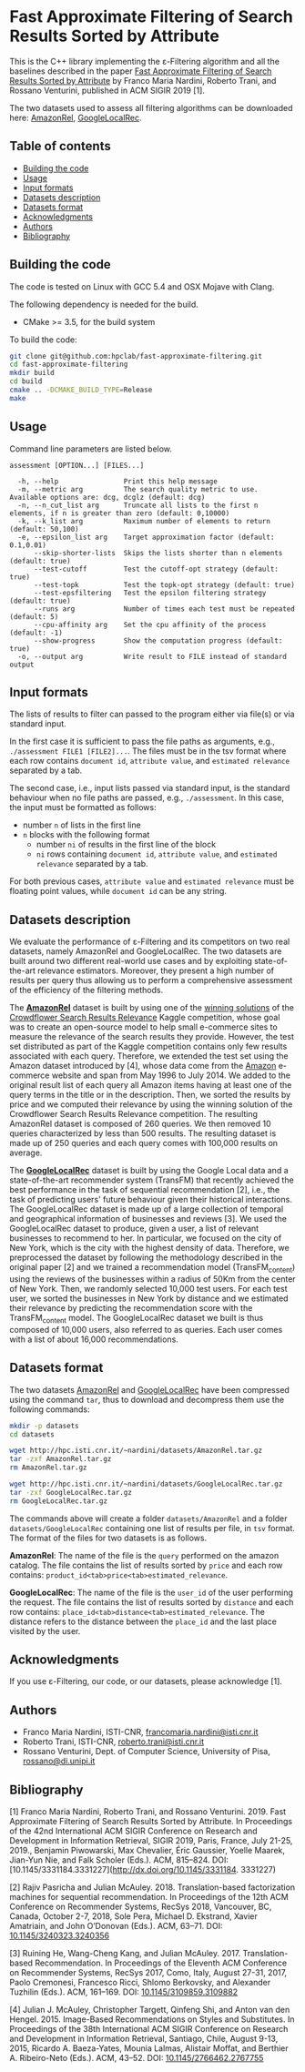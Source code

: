 Fast Approximate Filtering of Search Results Sorted by Attribute
====

This is the C++ library implementing the ε-Filtering algorithm and all the baselines described in the paper [Fast Approximate Filtering of Search Results Sorted by Attribute](http://pages.di.unipi.it/rossano/wp-content/uploads/sites/7/2019/07/SIGIR19.pdf) by Franco Maria Nardini, Roberto Trani, and Rossano Venturini, published in ACM SIGIR 2019 [1].

The two datasets used to assess all filtering algorithms can be downloaded here: [AmazonRel](http://hpc.isti.cnr.it/~nardini/datasets/AmazonRel.tar.gz), [GoogleLocalRec](http://hpc.isti.cnr.it/~nardini/datasets/GoogleLocalRec.tar.gz).


Table of contents
-----------------------
- [Building the code](#building-the-code)
- [Usage](#usage)
- [Input formats](#input-formats)
- [Datasets description](#datasets-description)
- [Datasets format](#datasets-format)
- [Acknowledgments](#acknowledgments)
- [Authors](#authors)
- [Bibliography](#bibliography)


Building the code
-----------------------

The code is tested on Linux with GCC 5.4 and OSX Mojave with Clang.

The following dependency is needed for the build.

* CMake >= 3.5, for the build system

To build the code:

```bash
git clone git@github.com:hpclab/fast-approximate-filtering.git
cd fast-approximate-filtering
mkdir build
cd build
cmake .. -DCMAKE_BUILD_TYPE=Release
make
```


Usage
-----------------------

Command line parameters are listed below.

    assessment [OPTION...] [FILES...]
    
      -h, --help                Print this help message
      -m, --metric arg          The search quality metric to use. Available options are: dcg, dcglz (default: dcg)
      -n, --n_cut_list arg      Truncate all lists to the first n elements, if n is greater than zero (default: 0,10000)
      -k, --k_list arg          Maximum number of elements to return (default: 50,100)
      -e, --epsilon_list arg    Target approximation factor (default: 0.1,0.01)
          --skip-shorter-lists  Skips the lists shorter than n elements (default: true)
          --test-cutoff         Test the cutoff-opt strategy (default: true)
          --test-topk           Test the topk-opt strategy (default: true)
          --test-epsfiltering   Test the epsilon filtering strategy (default: true)
          --runs arg            Number of times each test must be repeated (default: 5)
          --cpu-affinity arg    Set the cpu affinity of the process (default: -1)
          --show-progress       Show the computation progress (default: true)
      -o, --output arg          Write result to FILE instead of standard output


Input formats
-----------------------

The lists of results to filter can passed to the program either via file(s) or via standard input.

In the first case it is sufficient to pass the file paths as arguments, e.g., `./assessment FILE1 [FILE2]...`.
The files must be in the tsv format where each row contains `document id`, `attribute value`, and `estimated relevance` separated by a tab.

The second case, i.e., input lists passed via standard input, is the standard behaviour when no file paths are passed, e.g., `./assessment`.
In this case, the input must be formatted as follows:
* number `n` of lists in the first line
* `n` blocks with the following format
    * number `ni` of results in the first line of the block
    * `ni` rows containing `document id`, `attribute value`, and `estimated relevance` separated by a tab.

For both previous cases, `attribute value` and `estimated relevance` must be floating point values, while `document id` can be any string.


Datasets description
-----------------------

We evaluate the performance of ε-Filtering and its competitors on two real datasets, namely AmazonRel and GoogleLocalRec. The two datasets are built around two different real-world use cases and by exploiting state-of-the-art relevance estimators. Moreover, they present a high number of results per query thus allowing us to perform a comprehensive assessment of the efficiency of the filtering methods.

The **[AmazonRel](http://hpc.isti.cnr.it/~nardini/datasets/AmazonRel.tar.gz)** dataset is built by using one of the [winning solutions](https://github.com/geffy/kaggle-crowdflower) of the [Crowdflower Search Results Relevance](https://www.kaggle.com/c/crowdflower-search-relevance) Kaggle competition, whose goal was to create an open-source model to help small e-commerce sites to measure the relevance of the search results they provide. However, the test set distributed as part of the Kaggle competition contains only few results associated with each query. Therefore, we extended the test set using the Amazon dataset introduced by [4], whose data come from the [Amazon](https://www.amazon.com) e-commerce website and span from May 1996 to July 2014. We added to the original result list of each query all Amazon items having at least one of the query terms in the title or in the description. Then, we sorted the results by price and we computed their relevance by using the winning solution of the Crowdflower Search Results Relevance competition. The resulting AmazonRel dataset is composed of 260 queries. We then removed 10 queries characterized by less than 500 results. The resulting dataset is made up of 250 queries and each query comes with 100,000 results on average.

The **[GoogleLocalRec](http://hpc.isti.cnr.it/~nardini/datasets/GoogleLocalRec.tar.gz)** dataset is built by using the Google Local data and a state-of-the-art recommender system (TransFM) that recently achieved the best performance in the task of sequential recommendation [2], i.e., the task of predicting users' future behaviour given their historical interactions. The GoogleLocalRec dataset is made up of a large collection of temporal and geographical information of businesses and reviews [3]. We used the GoogleLocalRec dataset to produce, given a user, a list of relevant businesses to recommend to her. In particular, we focused on the city of New York, which is the city with the highest density of data.
Therefore, we preprocessed the dataset by following the methodology described in the original paper [2] and we trained a recommendation model (TransFM<sub>content</sub>) using the reviews of the businesses within a radius of 50Km from the center of New York. Then, we randomly selected 10,000 test users. For each test user, we sorted the businesses in New York by distance and we estimated their relevance by predicting the recommendation score with the TransFM<sub>content</sub> model. The GoogleLocalRec dataset we built is thus composed of 10,000 users, also referred to as queries. Each user comes with a list of about 16,000 recommendations.


Datasets format
-----------------------

The two datasets [AmazonRel](http://hpc.isti.cnr.it/~nardini/datasets/AmazonRel.tar.gz) and [GoogleLocalRec](http://hpc.isti.cnr.it/~nardini/datasets/GoogleLocalRec.tar.gz) have been compressed using the command `tar`, thus to download and decompress them use the following commands:

```bash
mkdir -p datasets
cd datasets

wget http://hpc.isti.cnr.it/~nardini/datasets/AmazonRel.tar.gz
tar -zxf AmazonRel.tar.gz
rm AmazonRel.tar.gz

wget http://hpc.isti.cnr.it/~nardini/datasets/GoogleLocalRec.tar.gz
tar -zxf GoogleLocalRec.tar.gz
rm GoogleLocalRec.tar.gz
```

The commands above will create a folder `datasets/AmazonRel` and a folder `datasets/GoogleLocalRec` containing one list of results per file, in `tsv` format.
The format of the files for two datasets is as follows.

**AmazonRel**:
The name of the file is the `query` performed on the amazon catalog. The file contains the list of results sorted by `price` and each row contains: `product_id<tab>price<tab>estimated_relevance`.

**GoogleLocalRec**:
The name of the file is the `user_id` of the user performing the request. The file contains the list of results sorted by `distance` and each row contains: `place_id<tab>distance<tab>estimated_relevance`. The distance refers to the distance between the `place_id` and the last place visited by the user.


Acknowledgments
-----------------------
If you use ε-Filtering, our code, or our datasets, please acknowledge [1].


Authors
-----------------------

* Franco Maria Nardini, ISTI-CNR, <francomaria.nardini@isti.cnr.it>
* Roberto Trani, ISTI-CNR, <roberto.trani@isti.cnr.it>
* Rossano Venturini, Dept. of Computer Science, University of Pisa, <rossano@di.unipi.it>


Bibliography
-----------------------

[1] Franco Maria Nardini, Roberto Trani, and Rossano Venturini. 2019. Fast Approximate Filtering of Search Results Sorted by Attribute. In Proceedings of the 42nd International ACM SIGIR Conference on Research and Development in Information Retrieval, SIGIR 2019, Paris, France, July 21-25, 2019., Benjamin Piwowarski, Max Chevalier, Éric Gaussier, Yoelle Maarek, Jian-Yun Nie, and Falk Scholer (Eds.). ACM, 815–824. DOI: [10.1145/3331184.3331227](http://dx.doi.org/10.1145/3331184. 3331227)

[2] Rajiv Pasricha and Julian McAuley. 2018. Translation-based factorization machines for sequential recommendation. In Proceedings of the 12th ACM Conference on Recommender Systems, RecSys 2018, Vancouver, BC, Canada, October 2-7, 2018, Sole Pera, Michael D. Ekstrand, Xavier Amatriain, and John O’Donovan (Eds.). ACM, 63–71. DOI: [10.1145/3240323.3240356](http://dx.doi.org/10.1145/3240323.3240356)

[3] Ruining He, Wang-Cheng Kang, and Julian McAuley. 2017. Translation-based Recommendation. In Proceedings of the Eleventh ACM Conference on Recommender Systems, RecSys 2017, Como, Italy, August 27-31, 2017, Paolo Cremonesi, Francesco Ricci, Shlomo Berkovsky, and Alexander Tuzhilin (Eds.). ACM, 161–169. DOI: [10.1145/3109859.3109882](http://dx.doi.org/10.1145/3109859.3109882)

[4] Julian J. McAuley, Christopher Targett, Qinfeng Shi, and Anton van den Hengel. 2015. Image-Based Recommendations on Styles and Substitutes. In Proceedings of the 38th International ACM SIGIR Conference on Research and Development in Information Retrieval, Santiago, Chile, August 9-13, 2015, Ricardo A. Baeza-Yates, Mounia Lalmas, Alistair Moffat, and Berthier A. Ribeiro-Neto (Eds.). ACM, 43–52. DOI: [10.1145/2766462.2767755](http://dx.doi.org/10.1145/2766462.2767755)